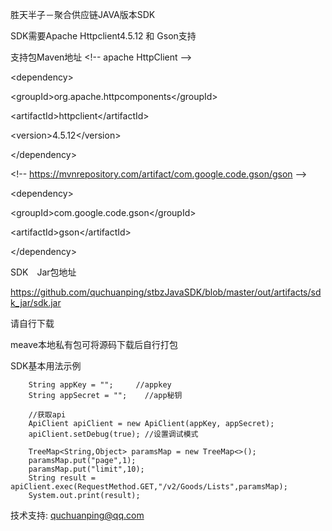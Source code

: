 胜天半子－聚合供应链JAVA版本SDK

SDK需要Apache Httpclient4.5.12 和 Gson支持

支持包Maven地址
&lt;!-- apache HttpClient --&gt;

&lt;dependency&gt;

&lt;groupId&gt;org.apache.httpcomponents&lt;/groupId&gt;
  
&lt;artifactId&gt;httpclient&lt;/artifactId&gt;
  
&lt;version&gt;4.5.12&lt;/version&gt;
  
&lt;/dependency&gt;

&lt;!-- https://mvnrepository.com/artifact/com.google.code.gson/gson --&gt;

&lt;dependency&gt;

&lt;groupId&gt;com.google.code.gson&lt;/groupId&gt;

&lt;artifactId&gt;gson&lt;/artifactId&gt;

&lt;/dependency&gt;


SDK　Jar包地址

https://github.com/quchuanping/stbzJavaSDK/blob/master/out/artifacts/sdk_jar/sdk.jar

请自行下载

meave本地私有包可将源码下载后自行打包


SDK基本用法示例

    	
        String appKey = "";     //appkey
        String appSecret = "";    //app秘钥

        //获取api
        ApiClient apiClient = new ApiClient(appKey, appSecret);
        apiClient.setDebug(true); //设置调试模式

        TreeMap<String,Object> paramsMap = new TreeMap<>();
        paramsMap.put("page",1);
        paramsMap.put("limit",10);
        String result = apiClient.exec(RequestMethod.GET,"/v2/Goods/Lists",paramsMap);
        System.out.print(result);
      
技术支持: quchuanping@qq.com    
